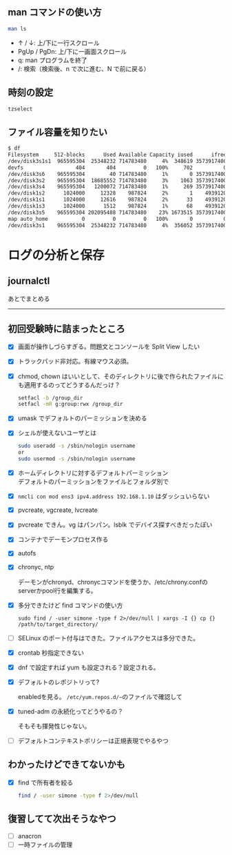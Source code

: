 ## man コマンドの使い方

```bash
man ls
```

- ↑ / ↓: 上/下に一行スクロール
- PgUp / PgDn: 上/下に一画面スクロール
- q: man プログラムを終了
- /: 検索（検索後、n で次に進む、N で前に戻る）

## 時刻の設定

```bash
tzselect
```

## ファイル容量を知りたい

```bash
$ df
Filesystem     512-blocks      Used Available Capacity iused      ifree %iused  Mounted on
/dev/disk3s1s1  965595304  25348232 714783480     4%  348619 3573917400    0%   /
devfs                 404       404         0   100%     702          0  100%   /dev
/dev/disk3s6    965595304        40 714783480     1%       0 3573917400    0%   /System/Volumes/VM
/dev/disk3s2    965595304  18685552 714783480     3%    1063 3573917400    0%   /System/Volumes/Preboot
/dev/disk3s4    965595304   1200072 714783480     1%     269 3573917400    0%   /System/Volumes/Update
/dev/disk1s2      1024000     12328    987824     2%       1    4939120    0%   /System/Volumes/xarts
/dev/disk1s1      1024000     12616    987824     2%      33    4939120    0%   /System/Volumes/iSCPreboot
/dev/disk1s3      1024000      1512    987824     1%      68    4939120    0%   /System/Volumes/Hardware
/dev/disk3s5    965595304 202095488 714783480    23% 1673515 3573917400    0%   /System/Volumes/Data
map auto_home           0         0         0   100%       0          0  100%   /System/Volumes/Data/home
/dev/disk3s1    965595304  25348232 714783480     4%  356052 3573917400    0%   /System/Volumes/Update/mnt1
```

# ログの分析と保存

## journalctl

あとでまとめる

---

## 初回受験時に詰まったところ

- [x] 画面が操作しづらすぎる。問題文とコンソールを Split View したい
- [x] トラックパッド非対応。有線マウス必須。
- [x] chmod, chown はいいとして、そのディレクトリに後で作られたファイルにも適用するのってどうするんだっけ？
  ```bash
  setfacl -b /group_dir
  setfacl -mR g:group:rwx /group_dir
  ```
- [x] umask でデフォルトのパーミッションを決める
- [x] シェルが使えないユーザとは
      
   ```sh
   sudo useradd -s /sbin/nologin username
   or
   sudo usermod -s /sbin/nologin username
   ```
- [x] ホームディレクトリに対するデフォルトパーミッション<br>
      デフォルトのパーミッションをファイルとフォルダ別で
- [x] `nmcli con mod ens3 ipv4.address 192.168.1.10`
      はダッシュいらない
- [x] pvcreate, vgcreate, lvcreate
- [x] pvcreate できん。vg はパンパン。lsblk でデバイス探すべきだったぽい
- [x] コンテナでデーモンプロセス作る
- [x] autofs
- [x] chronyc, ntp

  デーモンがchronyd、chronycコマンドを使うか、/etc/chrony.confのserverかpool行を編集する。

- [x] 多分できたけど find コマンドの使い方
  ```
  sudo find / -user simone -type f 2>/dev/null | xargs -I {} cp {} /path/to/target_directory/
  ```

- [ ] SELinux のポート付与はできた。ファイルアクセスは多分できた。
- [x] crontab 秒指定できない
- [x] dnf で設定すれば yum も設定される？設定される。
- [x] デフォルトのレポジトリって?

  enabledを見る。
  `/etc/yum.repos.d/~`のファイルで確認して
- [x] tuned-adm の永続化ってどうやるの？

  そもそも揮発性じゃない。<br>
- [ ] デフォルトコンテキストポリシーは正規表現でやるやつ

## わかったけどできてないかも

- [x] find で所有者を絞る
  ```bash
  find / -user simone -type f 2>/dev/null
  ```

## 復習してて次出そうなやつ

- [ ] anacron
- [ ] 一時ファイルの管理
